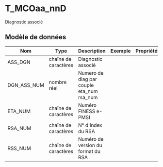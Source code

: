 # T_MCOaa_nnD

Diagnostic associé


## Modèle de données

|Nom|Type|Description|Exemple|Propriétés|
|-|-|-|-|-|
|ASS_DGN|chaîne de caractères|Diagnostic associé|||
|DGN_ASS_NUM|nombre réel|Numero de diag par couple eta_num rsa_num|||
|ETA_NUM|chaîne de caractères|Numéro FINESS e-PMSI|||
|RSA_NUM|chaîne de caractères|N° d'index du RSA|||
|RSS_NUM|chaîne de caractères|Numéro de version du format du RSA|||
